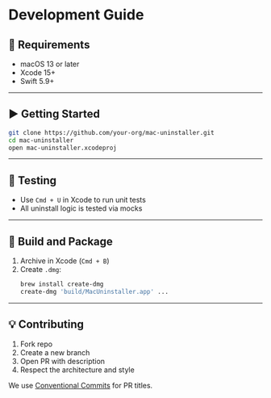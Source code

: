 # Development Guide

## 🧰 Requirements
- macOS 13 or later
- Xcode 15+
- Swift 5.9+

---

## ▶️ Getting Started

```bash
git clone https://github.com/your-org/mac-uninstaller.git
cd mac-uninstaller
open mac-uninstaller.xcodeproj
```

---

## 🧪 Testing

- Use `Cmd + U` in Xcode to run unit tests
- All uninstall logic is tested via mocks

---

## 🚀 Build and Package

1. Archive in Xcode (`Cmd + B`)
2. Create `.dmg`:
   ```bash
   brew install create-dmg
   create-dmg 'build/MacUninstaller.app' ...
   ```

---

## 💡 Contributing

1. Fork repo
2. Create a new branch
3. Open PR with description
4. Respect the architecture and style

We use [Conventional Commits](https://www.conventionalcommits.org/) for PR titles.
